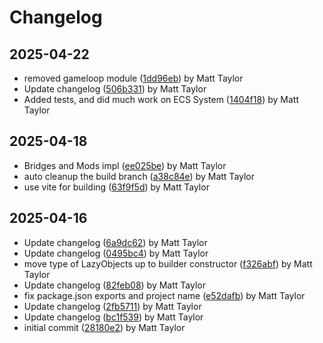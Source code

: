 # Changelog


## 2025-04-22
- removed gameloop module ([1dd96eb](https://github.com/mjt-games/game-ecs-2025/commit/1dd96eb168dd4799760372b418124bb85cb09332)) by Matt Taylor
- Update changelog ([506b331](https://github.com/mjt-games/game-ecs-2025/commit/506b331987b6f25319c665f899aec289fbcbd69c)) by Matt Taylor
- Added tests, and did much work on ECS System ([1404f18](https://github.com/mjt-games/game-ecs-2025/commit/1404f182fa441941b51ae58257cd4fb5d290fadf)) by Matt Taylor

## 2025-04-18
- Bridges and Mods impl ([ee025be](https://github.com/mjt-games/game-ecs-2025/commit/ee025be2d2ab8c7bd84a98613123a3a2d5f73291)) by Matt Taylor
- auto cleanup the build branch ([a38c84e](https://github.com/mjt-games/game-ecs-2025/commit/a38c84e91bc008050193a792a97312edce4fcbf6)) by Matt Taylor
- use vite for building ([63f9f5d](https://github.com/mjt-games/game-ecs-2025/commit/63f9f5d7ae32b01f9fea6c321b9fc285ed9083dd)) by Matt Taylor

## 2025-04-16
- Update changelog ([6a9dc62](https://github.com/mjt-games/game-ecs-2025/commit/6a9dc623338d7dc5be522c1e96406b9968f5cfee)) by Matt Taylor
- Update changelog ([0495bc4](https://github.com/mjt-games/game-ecs-2025/commit/0495bc47c88473ad558011bec5af39d7091b29e8)) by Matt Taylor
- move type of LazyObjects up to builder constructor ([f326abf](https://github.com/mjt-games/game-ecs-2025/commit/f326abfb47228d6a2b7757b3db21ad51ad249f62)) by Matt Taylor
- Update changelog ([82feb08](https://github.com/mjt-games/game-ecs-2025/commit/82feb08e50d8d70823a9a2d8bf8e20be569b66f8)) by Matt Taylor
- fix package.json exports and project name ([e52dafb](https://github.com/mjt-games/game-ecs-2025/commit/e52dafb15852a3c59b7d2ffabecb84311da9c993)) by Matt Taylor
- Update changelog ([2fb5711](https://github.com/mjt-games/game-ecs-2025/commit/2fb5711a3884e066af14304f11e7b0715fe0c819)) by Matt Taylor
- Update changelog ([bc1f539](https://github.com/mjt-games/game-ecs-2025/commit/bc1f539e2da0704483a6acb2f75e0a0d1762fdf1)) by Matt Taylor
- initial commit ([28180e2](https://github.com/mjt-games/game-ecs-2025/commit/28180e29d87a99e953e4888516f64d8c7808832d)) by Matt Taylor
